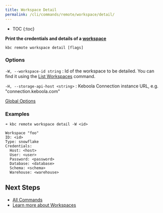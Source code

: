 ```yaml
---
title: Workspace Detail
permalink: /cli/commands/remote/workspace/detail/
---
```


* TOC
{:toc}

**Print the credentials and details of a [workspace](https://help.keboola.com/transformations/workspace/)**

```
kbc remote workspace detail [flags]
```

### Options

`-W, --workspace-id string`
: Id of the workspace to be detailed. You can find it using the [List Workspaces](/cli/commands/remote/workspace/list/) command.

`-H, --storage-api-host <string>` 
: Keboola Connection instance URL, e.g. "connection.keboola.com"

[Global Options](/cli/commands/#global-options)

### Examples

```
➜ kbc remote workspace detail -W <id>

Workspace "foo"
ID: <id>
Type: snowflake
Credentials:
  Host: <host>
  User: <user>
  Password: <password>
  Database: <database>
  Schema: <schema>
  Warehouse: <warehouse>
```

## Next Steps

- [All Commands](/cli/commands/)
- [Learn more about Workspaces](https://help.keboola.com/transformations/workspace/)
